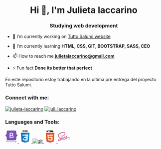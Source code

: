 <h1 align="center">Hi 👋, I'm Julieta Iaccarino</h1>
<h3 align="center">Studying web development</h3>

- 🔭 I’m currently working on [Tutto Salumi website](https://github.com/julietaiaccarino/github-iaccarino)

- 🌱 I’m currently learning **HTML, CSS, GIT, BOOTSTRAP, SASS, CEO**

- 📫 How to reach me **julietaiaccarino@gmail.com**

- ⚡ Fun fact **Done its better that perfect**

<p align="left"> En este repositorio estoy trabajando en la ultima pre entrega del proyecto Tutto Salumi.
</p>

<h3 align="left">Connect with me:</h3>
<p align="left">
<a href="https://linkedin.com/in/julieta-iaccarino" target="blank"><img align="center" src="https://raw.githubusercontent.com/rahuldkjain/github-profile-readme-generator/master/src/images/icons/Social/linked-in-alt.svg" alt="julieta-iaccarino" height="30" width="40" /></a>
<a href="https://instagram.com/juli_iaccarino" target="blank"><img align="center" src="https://raw.githubusercontent.com/rahuldkjain/github-profile-readme-generator/master/src/images/icons/Social/instagram.svg" alt="juli_iaccarino" height="30" width="40" /></a>
</p>

<h3 align="left">Languages and Tools:</h3>
<p align="left"> <a href="https://getbootstrap.com" target="_blank" rel="noreferrer"> <img src="https://raw.githubusercontent.com/devicons/devicon/master/icons/bootstrap/bootstrap-plain-wordmark.svg" alt="bootstrap" width="40" height="40"/> </a> <a href="https://www.w3schools.com/css/" target="_blank" rel="noreferrer"> <img src="https://raw.githubusercontent.com/devicons/devicon/master/icons/css3/css3-original-wordmark.svg" alt="css3" width="40" height="40"/> </a> <a href="https://git-scm.com/" target="_blank" rel="noreferrer"> <img src="https://www.vectorlogo.zone/logos/git-scm/git-scm-icon.svg" alt="git" width="40" height="40"/> </a> <a href="https://www.w3.org/html/" target="_blank" rel="noreferrer"> <img src="https://raw.githubusercontent.com/devicons/devicon/master/icons/html5/html5-original-wordmark.svg" alt="html5" width="40" height="40"/> </a> <a href="https://sass-lang.com" target="_blank" rel="noreferrer"> <img src="https://raw.githubusercontent.com/devicons/devicon/master/icons/sass/sass-original.svg" alt="sass" width="40" height="40"/> </a> </p>
